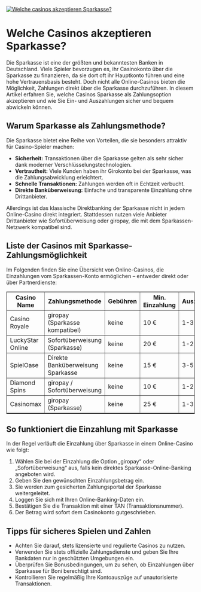 [![Welche casinos akzeptieren Sparkasse?](https://123-caf.pages.dev/gitsignup.png)](https://vrmoo.ru/Bt82HjjY)

<h1>Welche Casinos akzeptieren Sparkasse?</h1>  <p>Die Sparkasse ist eine der größten und bekanntesten Banken in Deutschland. Viele Spieler bevorzugen es, ihr Casinokonto über die Sparkasse zu finanzieren, da sie dort oft ihr Hauptkonto führen und eine hohe Vertrauensbasis besteht. Doch nicht alle Online-Casinos bieten die Möglichkeit, Zahlungen direkt über die Sparkasse durchzuführen. In diesem Artikel erfahren Sie, welche Casinos Sparkasse als Zahlungsoption akzeptieren und wie Sie Ein- und Auszahlungen sicher und bequem abwickeln können.</p>  <h2>Warum Sparkasse als Zahlungsmethode?</h2>  <p>Die Sparkasse bietet eine Reihe von Vorteilen, die sie besonders attraktiv für Casino-Spieler machen:</p>  <ul>   <li><strong>Sicherheit:</strong> Transaktionen über die Sparkasse gelten als sehr sicher dank moderner Verschlüsselungstechnologien.</li>   <li><strong>Vertrautheit:</strong> Viele Kunden haben ihr Girokonto bei der Sparkasse, was die Zahlungsabwicklung erleichtert.</li>   <li><strong>Schnelle Transaktionen:</strong> Zahlungen werden oft in Echtzeit verbucht.</li>   <li><strong>Direkte Banküberweisung:</strong> Einfache und transparente Einzahlung ohne Drittanbieter.</li> </ul>  <p>Allerdings ist das klassische Direktbanking der Sparkasse nicht in jedem Online-Casino direkt integriert. Stattdessen nutzen viele Anbieter Drittanbieter wie Sofortüberweisung oder giropay, die mit dem Sparkassen-Netzwerk kompatibel sind.</p>  <h2>Liste der Casinos mit Sparkasse-Zahlungsmöglichkeit</h2>  <p>Im Folgenden finden Sie eine Übersicht von Online-Casinos, die Einzahlungen vom Sparkassen-Konto ermöglichen – entweder direkt oder über Partnerdienste:</p>  <table border="1" cellpadding="8" cellspacing="0" style="border-collapse: collapse; width: 100%;">   <thead>     <tr>       <th>Casino Name</th>       <th>Zahlungsmethode</th>       <th>Gebühren</th>       <th>Min. Einzahlung</th>       <th>Auszahlungsdauer</th>     </tr>   </thead>   <tbody>     <tr>       <td>Casino Royale</td>       <td>giropay (Sparkasse kompatibel)</td>       <td>keine</td>       <td>10 €</td>       <td>1-3 Werktage</td>     </tr>     <tr>       <td>LuckyStar Online</td>       <td>Sofortüberweisung (Sparkasse)</td>       <td>keine</td>       <td>20 €</td>       <td>1-2 Werktage</td>     </tr>     <tr>       <td>SpielOase</td>       <td>Direkte Banküberweisung Sparkasse</td>       <td>keine</td>       <td>15 €</td>       <td>3-5 Werktage</td>     </tr>     <tr>       <td>Diamond Spins</td>       <td>giropay / Sofortüberweisung</td>       <td>keine</td>       <td>10 €</td>       <td>1-2 Werktage</td>     </tr>     <tr>       <td>Casinomax</td>       <td>giropay (Sparkasse)</td>       <td>keine</td>       <td>25 €</td>       <td>1-3 Werktage</td>     </tr>   </tbody> </table>  <h2>So funktioniert die Einzahlung mit Sparkasse</h2>  <p>In der Regel verläuft die Einzahlung über Sparkasse in einem Online-Casino wie folgt:</p>  <ol>   <li>Wählen Sie bei der Einzahlung die Option „giropay“ oder „Sofortüberweisung“ aus, falls kein direktes Sparkasse-Online-Banking angeboten wird.</li>   <li>Geben Sie den gewünschten Einzahlungsbetrag ein.</li>   <li>Sie werden zum gesicherten Zahlungsportal der Sparkasse weitergeleitet.</li>   <li>Loggen Sie sich mit Ihren Online-Banking-Daten ein.</li>   <li>Bestätigen Sie die Transaktion mit einer TAN (Transaktionsnummer).</li>   <li>Der Betrag wird sofort dem Casinokonto gutgeschrieben.</li> </ol>  <h2>Tipps für sicheres Spielen und Zahlen</h2>  <ul>   <li>Achten Sie darauf, stets lizensierte und regulierte Casinos zu nutzen.</li>   <li>Verwenden Sie stets offizielle Zahlungsdienste und geben Sie Ihre Bankdaten nur in geschützten Umgebungen ein.</li>   <li>Überprüfen Sie Bonusbedingungen, um zu sehen, ob Einzahlungen über Sparkasse für Boni berechtigt sind.</li>   <li>Kontrollieren Sie regelmäßig Ihre Kontoauszüge auf unautorisierte Transaktionen.</li> </ul>